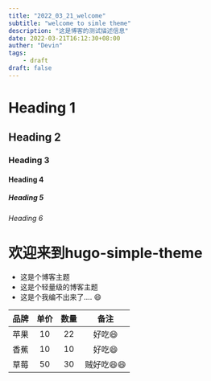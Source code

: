 ```yaml
---
title: "2022_03_21_welcome"
subtitle: "welcome to simle theme"
description: "这是博客的测试描述信息"
date: 2022-03-21T16:12:30+08:00
auther: "Devin"
tags: 
    - draft
draft: false
---
```


# Heading 1
## Heading 2
### Heading 3
#### Heading 4
##### Heading 5
###### Heading 6

# 欢迎来到hugo-simple-theme

- 这是个博客主题
- 这是个轻量级的博客主题
- 这是个我编不出来了.... :smile:

| 品牌 | 单价 | 数量 |         备注         |
| :--: | :--: | :--: | :------------------: |
| 苹果 |  10  |  22  |     好吃:smile:      |
| 香蕉 |  10  |  10  |     好吃:smile:      |
| 草莓 |  50  |  30  | 贼好吃:smile::smile: |

